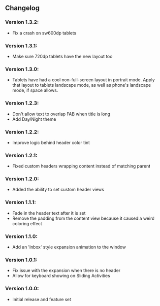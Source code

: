 ## Changelog

### Version 1.3.2:
- Fix a crash on sw600dp tablets

### Version 1.3.1:
- Make sure 720dp tablets have the new layout too

### Version 1.3.0:
- Tablets have had a cool non-full-screen layout in portrait mode. Apply that layout to tablets landscape mode, as well as phone's landscape mode, if space allows.

### Version 1.2.3:
- Don't allow text to overlap FAB when title is long
- Add Day/Night theme

### Version 1.2.2:
- Improve logic behind header color tint

### Version 1.2.1:
- Fixed custom headers wrapping content instead of matching parent

### Version 1.2.0:
- Added the ability to set custom header views

### Version 1.1.1:
- Fade in the header text after it is set
- Remove the padding from the content view because it caused a weird coloring effect

### Version 1.1.0:
- Add an 'Inbox' style expansion animation to the window

### Version 1.0.1:
- Fix issue with the expansion when there is no header
- Allow for keyboard showing on Sliding Activities

### Version 1.0.0:
- Initial release and feature set
